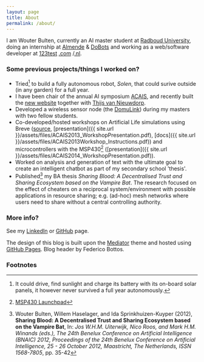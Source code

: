 ```yaml
---
layout: page
title: About
permalink: /about/
---
```


I am Wouter Bulten, currently an AI master student at [Radboud University](http://www.ru.nl), doing an internship at [Almende](http://www.almende.org) &amp; [DoBots](http://www.dobots.nl) and working as a web/software developer at [123test](http://www.123test.com) [.com](http://www.123test.com) /[.nl](http://www.123test.nl).


### Some previous projects/things I worked on?

* Tried[^1] to build a fully autonomous robot, _Solen_, that could surive outside (in any garden) for a full year.
* I have been chair of the annual AI symposium [ACAIS](http://www.acais.nl), and recently built the [new website](https://github.com/wouterbulten/acais-website) together with [Thijs van Nieuwdorp](http://tnieuwdorp.github.io/).
* Developed a wireless sensor node (the [DomuLink](http://www.domulink.com)) during my masters with two fellow students.
* Co-developed/hosted workshops on Artificial Life simulations using Breve ([source](https://github.com/wouterbulten/ACAIS2013Workshop), [presentation]({{ site.url }}/assets/files/ACAIS2013_WorkshopPresentation.pdf), [docs]({{ site.url }}/assets/files/ACAIS2013Workshop_Instructions.pdf)) and microcontrollers with the MSP430[^2] ([presentation]({{ site.url }}/assets/files/ACAIS2014_WorkshopPresentation.pdf)).
* Worked on analysis and generation of text with the ultimate goal to create an intelligent chatbot as part of my secondary school 'thesis'.
* Published[^3] my BA thesis _Sharing Blood: A Decentralised Trust and Sharing Ecosystem based on the Vampire Bat_. The research focused on the effect of cheaters on a reciprocal system/environment with possible applications in resource sharing; e.g. (ad-hoc) mesh networks where users need to share without a central controlling authority.


### More info?

See my [LinkedIn](https://www.linkedin.com/in/wouterbulten) or [GitHub](https://www.github.com/wouterbulten) page.

The design of this blog is built upon the [Mediator](https://github.com/dirkfabisch/mediator) theme and hosted using [GitHub Pages](https://www.github.com). Blog header by Federico Bottos.


### Footnotes

[^1]: It could drive, find sunlight and charge its battery with its on-board solar panels, it however never survived a full year autonomously.
[^2]: [MSP430 Launchpad](http://www.ti.com/ww/en/launchpad/launchpads-msp430.html)
[^3]: Wouter Bulten, Willem Haselager, and Ida Sprinkhuizen-Kuyper (2012), **Sharing Blood: A Decentralised Trust and Sharing Ecosystem based on the Vampire Bat**, In: _Jos W.H.M. Uiterwijk, Nico Roos, and Mark H.M. Winands (eds.), The 24th Benelux Conference on Artificial Intelligence (BNAIC) 2012, Proceedings of the 24th Benelux Conference on Artificial Intelligence, 25 - 26 October 2012, Maastricht, The Netherlands, ISSN 1568-7805_, pp. 35-42
